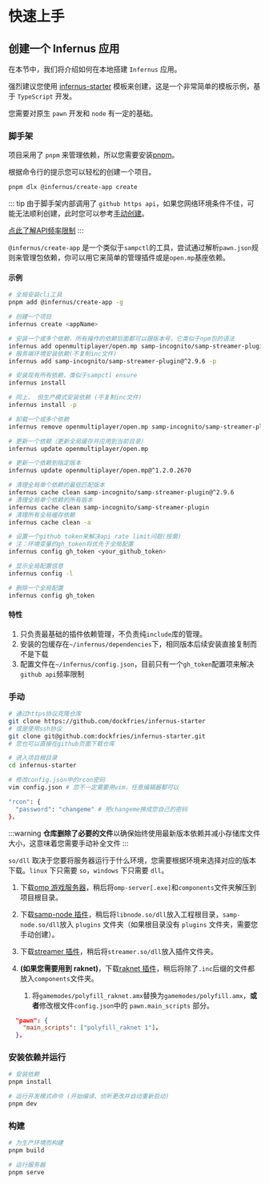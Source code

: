 # 快速上手

## 创建一个 Infernus 应用

在本节中，我们将介绍如何在本地搭建 `Infernus` 应用。

强烈建议您使用 [infernus-starter](https://github.com/dockfries/infernus-starter) 模板来创建，这是一个非常简单的模板示例，基于 `TypeScript` 开发。

您需要对原生 `pawn` 开发和 `node` 有一定的基础。

### 脚手架

项目采用了 `pnpm` 来管理依赖，所以您需要安装[pnpm](https://pnpm.io/)。

根据命令行的提示您可以轻松的创建一个项目。

```sh
pnpm dlx @infernus/create-app create
```

::: tip
由于脚手架内部调用了 `github https api`，如果您网络环境条件不佳，可能无法顺利创建，此时您可以参考[手动创建](#手动)。

[点此了解API频率限制](https://docs.github.com/en/rest/using-the-rest-api/rate-limits-for-the-rest-api?apiVersion=2022-11-28#about-primary-rate-limits)
:::

`@infernus/create-app` 是一个类似于`sampctl`的工具，尝试通过解析`pawn.json`规则来管理包依赖，你可以用它来简单的管理插件或是`open.mp`基座依赖。

#### 示例

```sh
# 全局安装cli工具
pnpm add @infernus/create-app -g

# 创建一个项目
infernus create <appName>

# 安装一个或多个依赖，所有操作的依赖后面都可以跟版本号，它类似于npm包的语法
infernus add openmultiplayer/open.mp samp-incognito/samp-streamer-plugin@^2.9.6
# 服务端环境安装依赖(不复制inc文件)
infernus add samp-incognito/samp-streamer-plugin@^2.9.6 -p

# 安装现有所有依赖，类似于sampctl ensure
infernus install

# 同上， 但生产模式安装依赖 (不复制inc文件)
infernus install -p

# 卸载一个或多个依赖
infernus remove openmultiplayer/open.mp samp-incognito/samp-streamer-plugin@^2.9.6

# 更新一个依赖（更新全局缓存并应用到当前目录）
infernus update openmultiplayer/open.mp

# 更新一个依赖到指定版本
infernus update openmultiplayer/open.mp@^1.2.0.2670

# 清理全局单个依赖的最低匹配版本
infernus cache clean samp-incognito/samp-streamer-plugin@^2.9.6
# 清理全局单个依赖的所有版本
infernus cache clean samp-incognito/samp-streamer-plugin
# 清理所有全局缓存依赖
infernus cache clean -a

# 设置一个github token来解决api rate limit问题(按需)
# 注：环境变量的gh_token将优先于全局配置
infernus config gh_token <your_github_token>

# 显示全局配置信息
infernus config -l

# 删除一个全局配置
infernus config gh_token
```

#### 特性

1. 只负责最基础的插件依赖管理，不负责纯`include`库的管理。
2. 安装的包缓存在`~/infernus/dependencies`下，相同版本后续安装直接复制而不是下载
3. 配置文件在`~/infernus/config.json`，目前只有一个`gh_token`配置项来解决`github api`频率限制

### 手动

```sh
# 通过https协议克隆仓库
git clone https://github.com/dockfries/infernus-starter
# 或是使用ssh协议
git clone git@github.com:dockfries/infernus-starter.git
# 您也可以直接在github页面下载仓库

# 进入项目根目录
cd infernus-starter

# 修改config.json中的rcon密码
vim config.json # 您不一定需要用vim，任意编辑器都可以

"rcon": {
  "password": "changeme" # 把changeme换成您自己的密码
}，
```

:::warning
**仓库删除了必要的文件**以确保始终使用最新版本依赖并减小存储库文件大小，这意味着您需要手动补全文件
:::

`so/dll` 取决于您要将服务器运行于什么环境，您需要根据环境来选择对应的版本下载。`linux` 下只需要 `so`，`windows` 下只需要 `dll`。

1. 下载[omp 游戏服务器](https://github.com/openmultiplayer/open.mp/releases)，稍后将`omp-server[.exe]`和`components`文件夹解压到项目根目录。

2. 下载[samp-node 插件](https://github.com/AmyrAhmady/samp-node/releases)，稍后将`libnode.so/dll`放入工程根目录，`samp-node.so/dll`放入 `plugins` 文件夹（如果根目录没有 `plugins` 文件夹，需要您手动创建）。

3. 下载[streamer 插件](https://github.com/samp-incognito/samp-streamer-plugin/releases)，稍后将`streamer.so/dll`放入插件文件夹。

4. **(如果您需要用到 raknet)**，下载[raknet 插件](https://github.com/katursis/Pawn.RakNet/releases)，稍后将除了`.inc`后缀的文件都放入`components`文件夹。
   1. 将`gamemodes/polyfill_raknet.amx`替换为`gamemodes/polyfill.amx`，**或者**修改根文件`config.json`中的 `pawn.main_scripts` 部分。

```json
  "pawn": {
    "main_scripts": ["polyfill_raknet 1"]，
  }，
```

### 安装依赖并运行

```sh
# 安装依赖
pnpm install

# 运行开发模式命令 (开始编译、侦听更改并自动重新启动)
pnpm dev
```

### 构建

```sh
# 为生产环境而构建
pnpm build

# 运行服务器
pnpm serve
```
